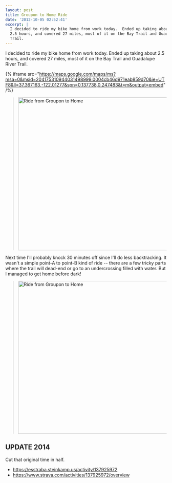 ```yaml
---
layout: post
title: Groupon to Home Ride
date: '2012-10-05 02:52:41'
excerpt: |
  I decided to ride my bike home from work today.  Ended up taking about
  2.5 hours, and covered 27 miles, most of it on the Bay Trail and Guadalupe River
  Trail.
---
```


I decided to ride my bike home from work today. Ended up taking about 2.5 hours, and covered 27 miles, most of it on the Bay Trail and Guadalupe River Trail.

{% iframe src="https://maps.google.com/maps/ms?msa=0&msid=204175310944031498999.0004cb46d971eab859d70&ie=UTF8&ll=37.367163,-122.01277&spn=0.137738,0.247483&t=m&output=embed" /%}

> <a href="http://www.flickr.com/photos/thenobot/8055542112/" title="Ride from Groupon to Home by thenobot, on Flickr"><img src="https://farm9.staticflickr.com/8031/8055542112_0d794a26ff_z.jpg" width="640" height="478" alt="Ride from Groupon to Home"></a>

Next time I'll probably knock 30 minutes off since I'll do less backtracking. It wasn't a simple point-A to point-B kind of ride -- there are a few tricky parts where the trail will dead-end or go to an undercrossing filled with water. But I managed to get home before dark!

> <a href="http://www.flickr.com/photos/thenobot/8055540401/" title="Ride from Groupon to Home by thenobot, on Flickr"><img src="https://farm9.staticflickr.com/8174/8055540401_d9664bc186_z.jpg" width="640" height="478" alt="Ride from Groupon to Home"></a>

## UPDATE 2014
Cut that original time in half.
* https://esstraba.steinkamp.us/activity/137925972
* https://www.strava.com/activities/137925972/overview
